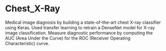 # Chest_X-Ray
Medical image diagnosis by building a state-of-the-art chest X-ray classifier using Keras. Used transfer learning to retrain a DenseNet model for X-ray image classification.
Measure diagnostic performance by computing the AUC (Area Under the Curve) for the ROC (Receiver Operating Characteristic) curve.

